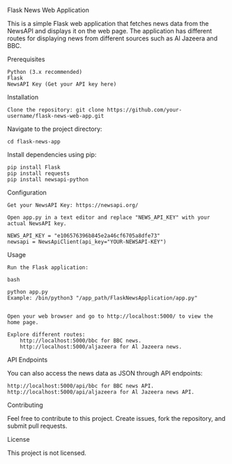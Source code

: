 Flask News Web Application

This is a simple Flask web application that fetches news data from the NewsAPI and displays it on the web page. The application has different routes for displaying news from different sources such as Al Jazeera and BBC.

Prerequisites

    Python (3.x recommended)
    Flask
    NewsAPI Key (Get your API key here)

Installation

    Clone the repository: git clone https://github.com/your-username/flask-news-web-app.git

Navigate to the project directory:

    cd flask-news-app

Install dependencies using pip:

    pip install Flask
    pip install requests
    pip install newsapi-python
    

Configuration

    Get your NewsAPI Key: https://newsapi.org/

    Open app.py in a text editor and replace "NEWS_API_KEY" with your actual NewsAPI key.

    NEWS_API_KEY = "e106576396b845e2a46cf6705a8dfe73"
    newsapi = NewsApiClient(api_key="YOUR-NEWSAPI-KEY")

Usage

    Run the Flask application:

    bash

    python app.py
    Example: /bin/python3 "/app_path/FlaskNewsApplication/app.py"
    

    Open your web browser and go to http://localhost:5000/ to view the home page.

    Explore different routes:
        http://localhost:5000/bbc for BBC news.
        http://localhost:5000/aljazeera for Al Jazeera news.

API Endpoints

You can also access the news data as JSON through API endpoints:

    http://localhost:5000/api/bbc for BBC news API.
    http://localhost:5000/api/aljazeera for Al Jazeera news API.

Contributing

Feel free to contribute to this project. Create issues, fork the repository, and submit pull requests.

License

This project is not licensed.
